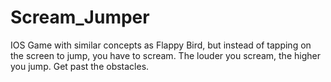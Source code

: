 # Scream_Jumper
IOS Game with similar concepts as Flappy Bird, but instead of tapping on the screen to jump, you have to scream. The louder you scream, the higher you jump. Get past the obstacles. 
